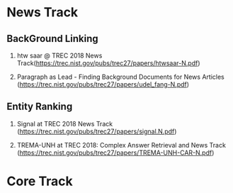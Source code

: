 News Track
=====================
## BackGround Linking
1. htw saar @ TREC 2018 News Track(https://trec.nist.gov/pubs/trec27/papers/htwsaar-N.pdf) 

2. Paragraph as Lead - Finding Background Documents for News Articles (https://trec.nist.gov/pubs/trec27/papers/udel_fang-N.pdf)




## Entity Ranking
1. Signal at TREC 2018 News Track (https://trec.nist.gov/pubs/trec27/papers/signal.N.pdf)

2. TREMA-UNH at TREC 2018: Complex Answer Retrieval and News Track (https://trec.nist.gov/pubs/trec27/papers/TREMA-UNH-CAR-N.pdf)




Core Track
=====================


